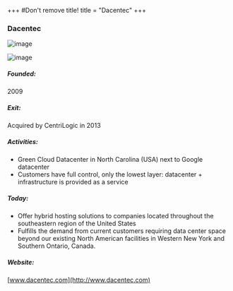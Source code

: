 +++
#Don't remove title!
title = "Dacentec"
+++
### Dacentec

![image](img/logo-dacentec.png)

![image](img/logo-centrilogic.jpg)

##### Founded:

2009

##### Exit:

Acquired by CentriLogic in 2013

##### Activities:

-   Green Cloud Datacenter in North Carolina (USA) next to Google datacenter
-   Customers have full control, only the lowest layer: datacenter + infrastructure is provided as a service

##### Today:

-   Offer hybrid hosting solutions to companies located throughout the southeastern region of the United States
-   Fulfills the demand from current customers requiring data center space beyond our existing North American facilities in Western New York and Southern Ontario, Canada.

##### Website:

[www.dacentec.com](http://www.dacentec.com)

